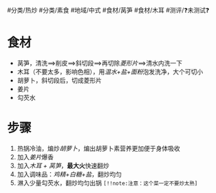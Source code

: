 #分类/热炒 #分类/素食 
#地域/中式 
#食材/莴笋 #食材/木耳 
#测评/❓未测试❓

# 食材
- 莴笋，清洗==>削皮==>斜切段==>再切除*菱形片*==>清水内洗一下
- 木耳（不要太多，影响色相），用*温水+盐+面粉*泡发洗净，大个可切小
- 胡萝卜，斜切段后，切成菱形片
- 姜片
- 勾芡水

# 步骤
1. 热锅冷油，煸炒*胡萝卜*，煸出胡萝卜素营养更加便于身体吸收
2. 加入*姜片*爆香
3. 加入*木耳 + 莴笋*，**最大火**快速翻炒
4. 加入调味品：*鸡精+白糖+盐*，翻炒均匀
5. 淋入少量勾芡水，翻炒均匀出锅
`[!!note:注意：这个菜一定不要炒太熟]`